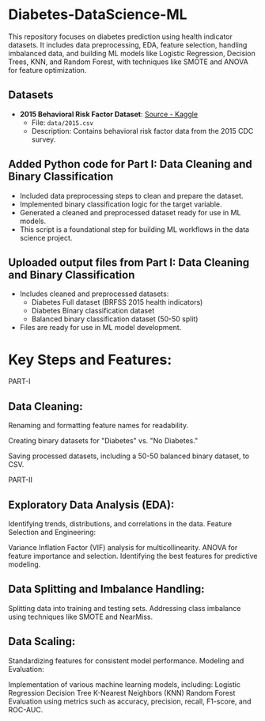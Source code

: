 # Diabetes-DataScience-ML
This repository focuses on diabetes prediction using health indicator datasets. It includes data preprocessing, EDA, feature selection, handling imbalanced data, and building ML models like Logistic Regression, Decision Trees, KNN, and Random Forest, with techniques like SMOTE and ANOVA for feature optimization.

## Datasets
- **2015 Behavioral Risk Factor Dataset**: [Source - Kaggle](https://www.kaggle.com/datasets/cdc/behavioral-risk-factor-surveillance-system?select=2015.csv)
  - File: `data/2015.csv`
  - Description: Contains behavioral risk factor data from the 2015 CDC survey.

## Added Python code for Part I: Data Cleaning and Binary Classification
- Included data preprocessing steps to clean and prepare the dataset.
- Implemented binary classification logic for the target variable.
- Generated a cleaned and preprocessed dataset ready for use in ML models.
- This script is a foundational step for building ML workflows in the data science project.

## Uploaded output files from Part I: Data Cleaning and Binary Classification

- Includes cleaned and preprocessed datasets:
  - Diabetes Full dataset (BRFSS 2015 health indicators)
  - Diabetes Binary classification dataset
  - Balanced binary classification dataset (50-50 split)
- Files are ready for use in ML model development.

# Key Steps and Features:
PART-I
## Data Cleaning:

Renaming and formatting feature names for readability.

Creating binary datasets for "Diabetes" vs. "No Diabetes."

Saving processed datasets, including a 50-50 balanced binary dataset, to CSV.

PART-II
## Exploratory Data Analysis (EDA):

Identifying trends, distributions, and correlations in the data.
Feature Selection and Engineering:

Variance Inflation Factor (VIF) analysis for multicollinearity.
ANOVA for feature importance and selection.
Identifying the best features for predictive modeling.

## Data Splitting and Imbalance Handling:

Splitting data into training and testing sets.
Addressing class imbalance using techniques like SMOTE and NearMiss.

## Data Scaling:

Standardizing features for consistent model performance.
Modeling and Evaluation:

Implementation of various machine learning models, including:
Logistic Regression
Decision Tree
K-Nearest Neighbors (KNN)
Random Forest
Evaluation using metrics such as accuracy, precision, recall, F1-score, and ROC-AUC.

